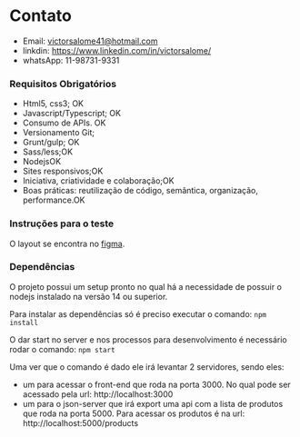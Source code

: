 # Contato

- Email: victorsalome41@hotmail.com  
- linkdin: https://www.linkedin.com/in/victorsalome/
- whatsApp: 11-98731-9331

### Requisitos Obrigatórios

- Html5, css3; OK
- Javascript/Typescript; OK
- Consumo de APIs. OK
- Versionamento Git;
- Grunt/gulp; OK
- Sass/less;OK
- NodejsOK
- Sites responsivos;OK
- Iniciativa, criatividade e colaboração;OK
- Boas práticas: reutilização de código, semântica, organização, performance.OK

### Instruções para o teste

O layout se encontra no [figma](https://www.figma.com/file/Z5RCG3Ewzwm7XIPuhMUsBZ/Desafio-Cadastra?type=design&node-id=0%3A1&mode=design&t=A0G2fRjMSrcQjchw-1).

### Dependências

O projeto possui um setup pronto no qual há a necessidade de possuir o nodejs instalado na versão 14 ou superior.

Para instalar as dependências só é preciso executar o comando: `npm install`

O dar start no server e nos processos para desenvolvimento é necessário rodar o comando: `npm start `

Uma ver que o comando é dado ele irá levantar 2 servidores, sendo eles:

- um para acessar o front-end que roda na porta 3000. No qual pode ser acessado pela url: http://localhost:3000
- um para o json-server que irá export uma api com a lista de produtos que roda na porta 5000. Para acessar os produtos é na url: http://localhost:5000/products
